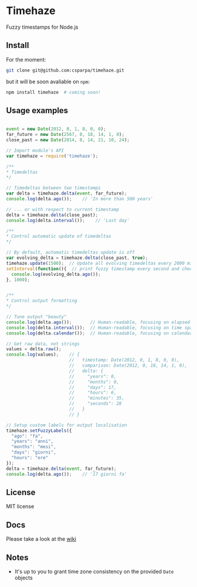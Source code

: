 Timehaze
========

Fuzzy timestamps for Node.js

Install
-------
For the moment:

```bash
git clone git@github.com:csparpa/timehaze.git
```

but it will be soon avaliable on `npm`:

```bash
npm install timehaze  # coming soon!
```

Usage examples
--------------
```js

event = new Date(2012, 0, 1, 8, 0, 0);
far_future = new Date(2567, 0, 18, 14, 1, 0);
close_past = new Date(2014, 8, 14, 21, 10, 24);

// Import module's API
var timehaze = require('timehaze');

/**
* Timedeltas
*/

// Timedeltas between two timestamps
var delta = timehaze.delta(event, far_future);
console.log(delta.ago());    // 'In more than 500 years'

// ... or with respect to current timestamp
delta = timehaze.delta(close_past);
console.log(delta.interval());    // 'Last day'

/**
* Control automatic update of timedeltas
*/

// By default, automatic timedeltas update is off
var evolving_delta = timehaze.delta(close_past, true);
timehaze.update(1500);  // Update all evolving timedeltas every 2000 millis (default is 1000)
setInterval(function(){  // print fuzzy timestamp every second and check it gets updated
  console.log(evolving_delta.ago());
}, 1000); 


/**
* Control output formatting
*/

// Tune output "beauty"
console.log(delta.ago());       // Human-readable, focusing on elapsed time: '1 day ago'
console.log(delta.interval());  // Human-readable, focusing on time span: 'Last day'
console.log(delta.calendar());  // Human-readable, focusing on calendar milestones: 'last Monday'

// Get raw data, not strings
values = delta.raw();
console.log(values);    // {
                        //   timestamp: Date(2012, 0, 1, 8, 0, 0),
                        //   comparison: Date(2012, 0, 18, 14, 1, 0),
                        //   delta: {
                        //     "years": 0,
                        //     "months": 0,
                        //     "days": 17,
                        //     "hours": 6,
                        //     "minutes": 35,
                        //     "seconds": 28
                        //   }
                        // }

// Setup custom labels for output localisation
timehaze.setFuzzyLabels({
  "ago": "fa",
  "years": "anni",
  "months": "mesi",
  "days": "giorni",
  "hours": "ore"
});
delta = timehaze.delta(event, far_future);
console.log(delta.ago());    // '17 giorni fa'
```

License
-------
MIT license

Docs
----
Please take a look at the [wiki](https://github.com/csparpa/timehaze/wiki)

Notes
-----
* It's up to you to grant time zone consistency on the provided `Date` objects
